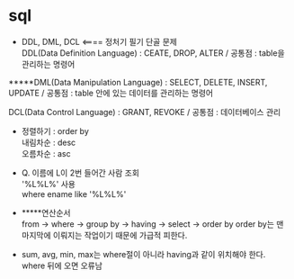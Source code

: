 # sql  
- DDL, DML, DCL <==== 정처기 필기 단골 문제  
DDL(Data Definition Language) : CEATE, DROP, ALTER / 공통점 : table을 관리하는 명령어  

*****DML(Data Manipulation Language) : SELECT, DELETE, INSERT, UPDATE / 공통점 : table 안에 있는 데이터를 관리하는 명령어  

DCL(Data Control Language) : GRANT, REVOKE / 공통점 : 데이터베이스 관리  

- 정렬하기 : order by  
내림차순 : desc  
오름차순 : asc  

- Q. 이름에 L이 2번 들어간 사람 조회  
'%L%L%' 사용  
where ename like '%L%L%'  

- *****연산순서  
from -> where -> group by -> having -> select -> order by 
order by는 맨 마지막에 이뤄지는 작업이기 때문에 가급적 피한다.  

- sum, avg, min, max는 where절이 아니라 having과 같이 위치해야 한다.  
where 뒤에 오면 오류남 

